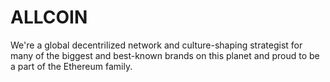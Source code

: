 # ALLCOIN
We're a global decentrilized network and culture-shaping strategist for many of the biggest and best-known brands on this planet and proud to be a part of the Ethereum family.
